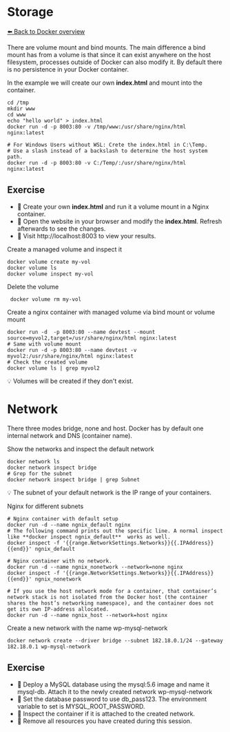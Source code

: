 # Storage
[⬅️ Back to Docker overview](docker.md)

There are volume mount and bind mounts. The main difference a bind mount has from a volume is that since it can exist anywhere on the host filesystem, processes outside of Docker can also modify it. By default there is no persistence in your Docker container. 

In the example we will create our own **index.html** and mount into the container. 
```
cd /tmp
mkdir www
cd www
echo "hello world" > index.html
docker run -d -p 8003:80 -v /tmp/www:/usr/share/nginx/html nginx:latest

# For Windows Users without WSL: Crete the index.html in C:\Temp. 
# Use a slash instead of a backslash to determine the host system path. 
docker run -d -p 8003:80 -v C:/Temp/:/usr/share/nginx/html nginx:latest
```
## Exercise
* 📝 Create your own **index.html**  and run it a volume mount in a Nginx container.
* 📝 Open the website in your browser and modify the **index.html**. Refresh afterwards to see the changes.
* 📝 Visit http://localhost:8003 to view your results.
  
Create a managed volume and inspect it
```
docker volume create my-vol
docker volume ls
docker volume inspect my-vol
```
Delete the volume
```
 docker volume rm my-vol 
 ```

Create a nginx container with managed volume via  bind mount or volume mount 
```
docker run -d  -p 8003:80 --name devtest --mount source=myvol2,target=/usr/share/nginx/html nginx:latest
# Same with volume mount
docker run -d -p 8003:80 --name devtest -v myvol2:/usr/share/nginx/html nginx:latest
# Check the created volume
docker volume ls | grep myvol2
```
💡 Volumes will be created if they don't exist. 

# Network
There three modes bridge, none and host. Docker has by default one internal network and DNS (container name).

Show the networks and inspect the default network
```
docker network ls
docker network inspect bridge
# Grep for the subnet
docker network inspect bridge | grep Subnet
```
💡 The subnet of your default network is the IP range of your containers. 

Nginx for different subnets
```
# Nginx container with default setup
docker run -d --name ngnix_default nginx
# The following command prints out the specific line. A normal inspect like **docker inspect ngnix_default**  works as well.
docker inspect -f '{{range.NetworkSettings.Networks}}{{.IPAddress}}{{end}}' ngnix_default

# Nginx container with no network. 
docker run -d --name ngnix_nonetwork --network=none nginx
docker inspect -f '{{range.NetworkSettings.Networks}}{{.IPAddress}}{{end}}' ngnix_nonetwork 

# If you use the host network mode for a container, that container’s network stack is not isolated from the Docker host (the container shares the host’s networking namespace), and the container does not get its own IP-address allocated. 
docker run -d --name ngnix_host --network=host nginx
```

Create a new network with the name wp-mysql-network
```
docker network create --driver bridge --subnet 182.18.0.1/24 --gateway 182.18.0.1 wp-mysql-network
```
## Exercise
* 📝 Deploy a MySQL database using the mysql:5.6 image and name it mysql-db. Attach it to the newly created network wp-mysql-network
* 📝 Set the database password to use db_pass123. The environment variable to set is MYSQL_ROOT_PASSWORD.
* 📝 Inspect the container if it is attached to the created network.
* 📝 Remove all resources you have created during this session.
